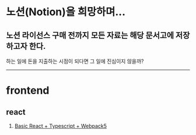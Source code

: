 # 노션(Notion)을 희망하며...
노션 라이선스 구매 전까지 모든 자료는 해당 문서고에 저장하고자 한다.
-
하는 일에 돈을 지출하는 시점이 되다면 그 일에 진심이지 않을까?

---

# frontend
## react

 1. [Basic React + Typescript + Webpack5](frontend/React%20%2B%20Typescript%20%2B%20Webpack%20%2B%20Babel.md)